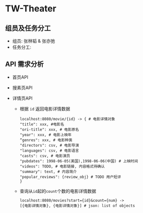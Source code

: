 # TW-Theater

## 组员及任务分工

- 组员: 张林韬 & 张亦弛
- 任务分工: 

## API 需求分析

- 首页API

- 搜素页API

- 详情页API
    - 根据 `id` 返回电影详情数据
        ```
        localhost:8080/movie/{id} -> { # 电影详情对象
        "title": xxx, #电影名
        "ori-title": xxx, # 电影原名
        "year": xxx, # 电影上映年
        “genres": xxx, # 电影种类
        "directors": csv, # 电影导演
        "languages": csv, # 电影语言
        "casts": csv, # 电影演员
        "pubdates": 1998-06-05(美国),1998-06-06(中国) # 上映时间
        "videos": TODO, # 电影链接, 内容格式待确认
        "summary": text, # 内容简介
        "popular_reviews": {review_obj} # TODO 用户短评
        }
        ```
    - 查询从`id`起的`count`个数的电影详情数据
        ```
        localhost:8080/movies?start={id}&count={num} -> 
        [{电影详情对象}, {电影详情对象}] # json: list of objects
        ```
